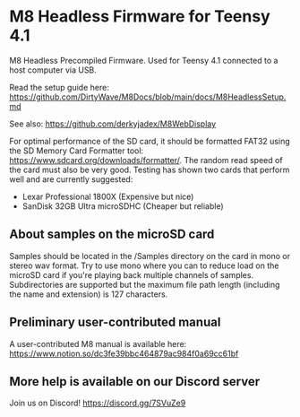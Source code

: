 # M8 Headless Firmware for Teensy 4.1
M8 Headless Precompiled Firmware. Used for Teensy 4.1 connected to a host computer via USB.

Read the setup guide here: https://github.com/DirtyWave/M8Docs/blob/main/docs/M8HeadlessSetup.md

See also: https://github.com/derkyjadex/M8WebDisplay

For optimal performance of the SD card, it should be formatted FAT32 using the SD Memory Card Formatter tool: https://www.sdcard.org/downloads/formatter/.
The random read speed of the card must also be very good. Testing has shown two cards that perform well and are currently suggested: 
- Lexar Professional 1800X (Expensive but nice)
- SanDisk 32GB Ultra microSDHC (Cheaper but reliable)

## About samples on the microSD card ##
Samples should be located in the /Samples directory on the card in mono or stereo wav format. Try to use mono where you can to reduce load on the microSD card if you're playing back multiple channels of samples. Subdirectories are supported but the maximum file path length (including the name and extension) is 127 characters.

## Preliminary user-contributed manual ##
A user-contributed M8 manual is available here: https://www.notion.so/dc3fe39bbc464879ac984f0a69cc61bf

## More help is available on our Discord server ##
Join us on Discord! https://discord.gg/7SVuZe9
